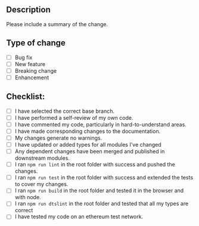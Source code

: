 ## Description

Please include a summary of the change.

<!--- 
Optional if an issue is fixed:
Fixes #(issue)
-->

## Type of change

<!--- Please delete options that are not relevant. -->

- [ ] Bug fix 
- [ ] New feature 
- [ ] Breaking change
- [ ] Enhancement

## Checklist:

- [ ] I have selected the correct base branch.
- [ ] I have performed a self-review of my own code.
- [ ] I have commented my code, particularly in hard-to-understand areas.
- [ ] I have made corresponding changes to the documentation.
- [ ] My changes generate no warnings.
- [ ] I have updated or added types for all modules I've changed
- [ ] Any dependent changes have been merged and published in downstream modules.
- [ ] I ran ```npm run lint``` in the root folder with success and pushed the changes.
- [ ] I ran ```npm run test``` in the root folder with success and extended the tests to cover my changes.
- [ ] I ran ```npm run build``` in the root folder and tested it in the browser and with node.
- [ ] I ran ```npm run dtslint``` in the root folder and tested that all my types are correct
- [ ] I have tested my code on an ethereum test network.
